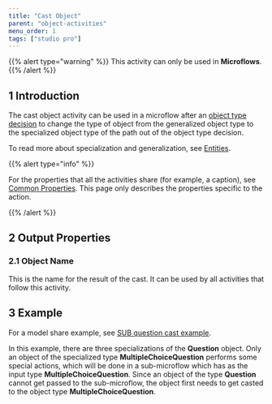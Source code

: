 ```yaml
---
title: "Cast Object"
parent: "object-activities"
menu_order: 1
tags: ["studio pro"]
---
```


{{% alert type="warning" %}}
This activity can only be used in **Microflows**.
{{% /alert %}}

## 1 Introduction

The cast object activity can be used in a microflow after an [object type decision](object-type-decision) to change the type of object from the generalized object type to the specialized object type of the path out of the object type decision. 

To read more about specialization and generalization, see [Entities](entities).

{{% alert type="info" %}}

For the properties that all the activities share (for example, a caption), see [Common Properties](microflow-element-common-properties). This page only describes the properties specific to the action.

{{% /alert %}}

## 2 Output Properties

### 2.1 Object Name

This is the name for the result of the cast. It can be used by all activities that follow this activity.

## 3 Example

For a model share example, see [SUB question cast example](https://modelshare.mendix.com/models/5f80169c-9833-4574-b472-71a21e480d19/sub-question-cast-example).

In this example, there are three specializations of the **Question** object. Only an object of the specialized type **MultipleChoiceQuestion** performs some special actions, which will be done in a sub-microflow which has as the input type **MultipleChoiceQuestion**. Since an object of the type **Question** cannot get passed to the sub-microflow, the object first needs to get casted to the object type **MultipleChoiceQuestion**.

